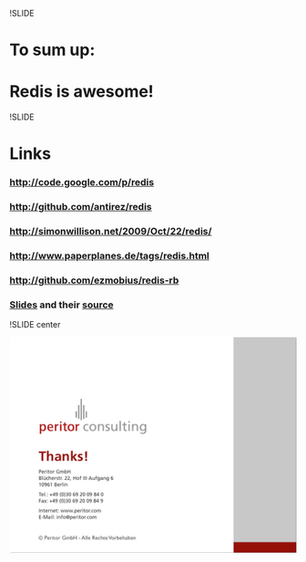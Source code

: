 !SLIDE

# To sum up: #
# Redis is awesome! #

!SLIDE

# Links #

### <http://code.google.com/p/redis> ###
### <http://github.com/antirez/redis> ###
### <http://simonwillison.net/2009/Oct/22/redis/> ###
### <http://www.paperplanes.de/tags/redis.html> ###
### <http://github.com/ezmobius/redis-rb> ###
  
### [Slides](http://redis-railswaycon2010.heroku.com/) and their [source](http://github.com/mattmatt/redis-railswaycon2010) ###

!SLIDE center

![Thanks!](fin.jpg)
